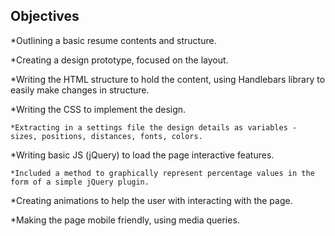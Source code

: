 ## Objectives

  *Outlining a basic resume contents and structure.

  *Creating a design prototype, focused on the layout.

  *Writing the HTML structure to hold the content, using Handlebars library to easily make changes in structure.

  *Writing the CSS to implement the design.

    *Extracting in a settings file the design details as variables - sizes, positions, distances, fonts, colors.

  *Writing basic JS (jQuery) to load the page interactive features.

    *Included a method to graphically represent percentage values in the form of a simple jQuery plugin.

  *Creating animations to help the user with interacting with the page.

  *Making the page mobile friendly, using media queries.
